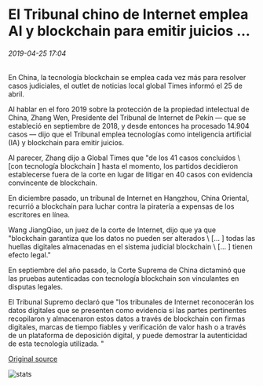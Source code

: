 # El Tribunal chino de Internet emplea AI y blockchain para emitir juicios ...

###### 2019-04-25 17:04

En China, la tecnología blockchain se emplea cada vez más para resolver casos judiciales, el outlet de noticias local global Times informó el 25 de abril.

Al hablar en el foro 2019 sobre la protección de la propiedad intelectual de China, Zhang Wen, Presidente del Tribunal de Internet de Pekín — que se estableció en septiembre de 2018, y desde entonces ha procesado 14.904 casos — dijo que el Tribunal emplea tecnologías como inteligencia artificial (IA) y blockchain para emitir juicios.

Al parecer, Zhang dijo a Global Times que "de los 41 casos concluidos \ [con tecnología blockchain \] hasta el momento, los partidos decidieron establecerse fuera de la corte en lugar de litigar en 40 casos con evidencia convincente de blockchain.

En diciembre pasado, un tribunal de Internet en Hangzhou, China Oriental, recurrió a blockchain para luchar contra la piratería a expensas de los escritores en línea.

Wang JiangQiao, un juez de la corte de Internet, dijo que ya que "blockchain garantiza que los datos no pueden ser alterados \ [... \] todas las huellas digitales almacenadas en el sistema judicial blockchain \ [... \] tienen efecto legal."

En septiembre del año pasado, la Corte Suprema de China dictaminó que las pruebas autenticadas con tecnología blockchain son vinculantes en disputas legales.

El Tribunal Supremo declaró que "los tribunales de Internet reconocerán los datos digitales que se presenten como evidencia si las partes pertinentes recopilaron y almacenaron estos datos a través de blockchain con firmas digitales, marcas de tiempo fiables y verificación de valor hash o a través de un plataforma de deposición digital, y puede demostrar la autenticidad de esta tecnología utilizada. "

[Original source](https://cointelegraph.com/news/chinese-internet-court-employs-ai-and-blockchain-to-render-judgement)

![stats](https://c.statcounter.com/11760860/0/a89fa40b/1/ "stats")